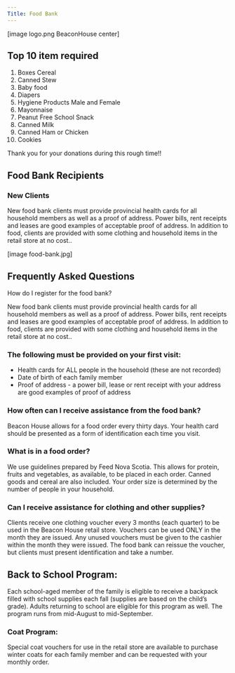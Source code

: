 ```yaml
---
Title: Food Bank
---
```


[image logo.png BeaconHouse center]

## Top 10 item required

1. Boxes Cereal
2. Canned Stew
3. Baby food
4. Diapers
5. Hygiene Products Male and Female
6. Mayonnaise
7. Peanut Free School Snack
8. Canned Milk
9. Canned Ham or Chicken
10. Cookies

Thank you for your donations during this rough time!! 

## Food Bank Recipients

### New Clients

New food bank clients must provide provincial health cards for all household members as well as a proof of address. Power bills, rent receipts and leases are good examples of acceptable proof of address. In addition to food, clients are provided with some clothing and household items in the retail store at no cost..

[image food-bank.jpg]

## Frequently Asked Questions

How do I register for the food bank?

New food bank clients must provide provincial health cards for all household members as well as a proof of address. Power bills, rent receipts and leases are good examples of acceptable proof of address. In addition to food, clients are provided with some clothing and household items in the retail store at no cost..

### The following must be provided on your first visit:

* Health cards for ALL people in the household (these are not recorded)
* Date of birth of each family member
* Proof of address - a power bill, lease or rent receipt with your address are good examples of proof of address

### How often can I receive assistance from the food bank?

Beacon House allows for a food order every thirty days. Your health card should be presented as a form of identification each time you visit.

### What is in a food order?

We use guidelines prepared by Feed Nova Scotia. This allows for protein, fruits and vegetables, as available, to be placed in each order. Canned goods and cereal are also included. Your order size is determined by the number of people in your household.

### Can I receive assistance for clothing and other supplies?

Clients receive one clothing voucher every 3 months (each quarter) to be used in the Beacon House retail store. Vouchers can be used ONLY in the month they are issued. Any unused vouchers must be given to the cashier within the month they were issued. The food bank can reissue the voucher, but clients must present identification and take a number.

## Back to School Program:

Each school-aged member of the family is eligible to receive a backpack filled with school supplies each fall (supplies are based on the child’s grade). Adults returning to school are eligible for this program as well. The program runs from mid-August to mid-September.

### Coat Program:

Special coat vouchers for use in the retail store are available to purchase winter coats for each family member and can be requested with your monthly order.

